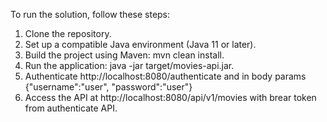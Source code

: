 To run the solution, follow these steps:

1. Clone the repository.
2. Set up a compatible Java environment (Java 11 or later).
3. Build the project using Maven: mvn clean install.
4. Run the application: java -jar target/movies-api.jar.
5. Authenticate http://localhost:8080/authenticate and in body params {"username":"user", "password":"user"}
6. Access the API at http://localhost:8080/api/v1/movies with brear token from authenticate API.